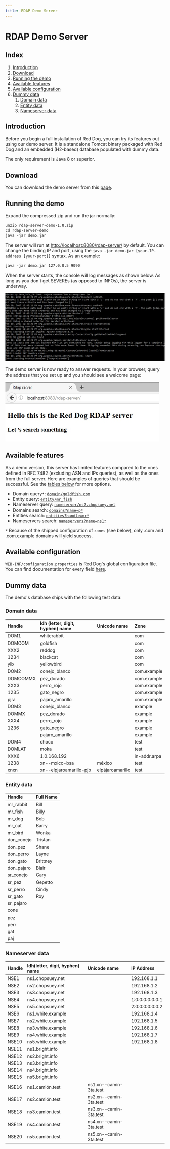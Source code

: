 ```yaml
---
title: RDAP Demo Server
---
```


# RDAP Demo Server

## Index

1. [Introduction](#introduction)
2. [Download](#download)
3. [Running the demo](#running-the-demo)
4. [Available features](#available-features)
5. [Available configuration](#available-configuration)
6. [Dummy data](#dummy-data)
	1. [Domain data](#domain-data)
	2. [Entity data](#entity-data)
	3. [Nameserver data](#nameserver-data)

## Introduction

Before you begin a full installation of Red Dog, you can try its features out using our demo server. It is a standalone Tomcat binary packaged with Red Dog and an embedded (H2-based) database populated with dummy data.

The only requirement is Java 8 or superior.

## Download

You can download the demo server from this [page](demo-download.html).

## Running the demo

Expand the compressed zip and run the jar normally:

	unzip rdap-server-demo-1.0.zip
	cd rdap-server-demo
	java -jar demo.jar

The server will run at [http://localhost:8080/rdap-server/](http://localhost:8080/rdap-server/) by default. You can change the binding IP and port, using the `java -jar demo.jar [your-IP-address [your-port]]` syntax. As an example:

	java -jar demo.jar 127.0.0.5 9090

When the server starts, the console will log messages as shown below. As long as you don't get SEVEREs (as opposed to INFOs), the server is underway.

![SERVER CONSOLE](img/demo-console.jpg)
 
The demo server is now ready to answer requests. In your browser, query the address that you set up and you should see a welcome page:
 
![WELCOME PAGE](img/demo-index.jpg)
 
## Available features

As a demo version, this server has limited features compared to the ones defined in RFC 7482 (excluding ASN and IPs queries), as well as the ones from the full server. Here are examples of queries that should be successful. See the [tables below](#dummy-data) for more options.

+ Domain query`*`: [`domain/goldfish.com`](http://localhost:8080/rdap-server/domain/goldfish.com)
+ Entity query: [`entity/mr_fish`](http://localhost:8080/rdap-server/entity/mr_fish)
+ Nameserver query: [`nameserver/ns2.chopsuey.net`](http://localhost:8080/rdap-server/nameserver/ns2.chopsuey.net)
+ Domains search: [`domains?name=p*`](http://localhost:8080/rdap-server/domains?name=p*)
+ Entities search: [`entities?handle=mr*`](http://localhost:8080/rdap-server/entities?handle=mr*)
+ Nameservers search: [`nameservers?name=ns1*`](http://localhost:8080/rdap-server/nameservers?name=ns1*)

`*` Because of the shipped configuration of `zones` (see below), only .com and .com.example domains will yield success.

## Available configuration

`WEB-INF/configuration.properties` is Red Dog's global configuration file. You can find documentation for every field [here](behavior-configuration.html).

## Dummy data 

The demo's database ships with the following test data:

### Domain data

| Handle   | ldh (letter, digit, hyphen) name | Unicode name     | Zone         |
|:---------|:-------------------------------- |:-----------------|:-------------|
| DOM1     | whiterabbit                      |                  | com          |
| DOMCOM   | goldfish                         |                  | com          |
| XXX2     | reddog                           |                  | com          |
| 1234     | blackcat                         |                  | com          |
| ylb      | yellowbird                       |                  | com          |
| DOM2     | conejo_blanco                    |                  | com.example  |
| DOMCOMMX | pez_dorado                       |                  | com.example  |
| XXX3     | perro_rojo                       |                  | com.example  |
| 1235     | gato_negro                       |                  | com.example  |
| pjra     | pajaro_amarillo                  |                  | com.example  |
| DOM3     | conejo_blanco                    |                  | example      |
| DOMMX    | pez_dorado                       |                  | example      |
| XXX4     | perro_rojo                       |                  | example      |
| 1236     | gato_negro                       |                  | example      |
|          | pajaro_amarillo                  |                  | example      |
| DOM4     | choco                            |                  | test         |
| DOMLAT   | moka                             |                  | test         |
| XXX6     | 1.0.168.192                      |                  | in-addr.arpa |
| 1238     | xn--mxico-bsa                    | méxico           | test         |
| xnxn     | xn--elpjaroamarillo-pjb          | elpájaroamarillo | test         |

### Entity data

| Handle     | Full Name |
|:-----------|:----------|
| mr_rabbit  | Bill      |
| mr_fish    | Billy     |
| mr_dog     | Bob       |
| mr_cat     | Barry     |
| mr_bird    | Wonka     |
| don_conejo | Tristan   |
| don_pez    | Shane     |
| don_perro  | Layne     |
| don_gato   | Brittney  |
| don_pajaro | Blair     |
| sr_conejo  | Gary      |
| sr_pez     | Gepetto   |
| sr_perro   | Cindy     |
| sr_gato    | Roy       |
| sr_pajaro  |           |
| cone       |           |
| pez        |           |
| perr       |           |
| gat        |           |
| paj        |           |

### Nameserver data

| Handle | ldh(letter, digit, hyphen) name | Unicode name           | IP Address      |
|:-------|:--------------------------------|:-----------------------|:----------------|
| NSE1   | ns1.chopsuey.net                |                        | 192.168.1.1     |
| NSE2   | ns2.chopsuey.net                |                        | 192.168.1.2     |
| NSE3   | ns3.chopsuey.net                |                        | 192.168.1.3     |
| NSE4   | ns4.chopsuey.net                |                        | 1:0:0:0:0:0:0:1 |
| NSE5   | ns5.chopsuey.net                |                        | 2:0:0:0:0:0:0:2 |
| NSE6   | ns1.white.example               |                        | 192.168.1.4     |
| NSE7   | ns2.white.example               |                        | 192.168.1.5     |
| NSE8   | ns3.white.example               |                        | 192.168.1.6     |
| NSE9   | ns4.white.example               |                        | 192.168.1.7     |
| NSE10  | ns5.white.example               |                        | 192.168.1.8     |
| NSE11  | ns1.bright.info                 |                        |                 |
| NSE12  | ns2.bright.info                 |                        |                 |
| NSE13  | ns3.bright.info                 |                        |                 |
| NSE14  | ns4.bright.info                 |                        |                 |
| NSE15  | ns5.bright.info                 |                        |                 |
| NSE16  | ns1.camión.test                 | ns1.xn--camin-3ta.test |                 | 
| NSE17  | ns2.camión.test                 | ns2.xn--camin-3ta.test |                 |
| NSE18  | ns3.camión.test                 | ns3.xn--camin-3ta.test |                 |
| NSE19  | ns4.camión.test                 | ns4.xn--camin-3ta.test |                 |
| NSE20  | ns5.camión.test                 | ns5.xn--camin-3ta.test |                 |


